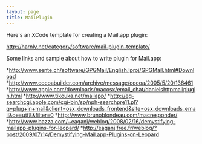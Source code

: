```yaml
---
layout: page
title: MailPlugin
---
```




Here's an XCode template for creating a Mail.app plugin:

http://harnly.net/category/software/mail-plugin-template/

Some links and sample about how to write plugin for Mail.app:

*http://www.sente.ch/software/GPGMail/English.lproj/GPGMail.html#Download
*http://www.cocoabuilder.com/archive/message/cocoa/2005/5/20/136461
*http://www.apple.com/downloads/macosx/email_chat/danielshttpmailplugin.html
*http://www.tikouka.net/mailapp/
*http://eg-searchcgi.apple.com/cgi-bin/sp/nph-searchpre11.pl?q=plug+in+mail&client=osx_downloads_frontend&site=osx_downloads_email&oe=utf8&filter=0
*http://www.brunoblondeau.com/macresponder/
*http://www.bazza.com/~eaganj/weblog/2008/02/16/demystifying-mailapp-plugins-for-leopard/
*http://eaganj.free.fr/weblog/?post/2009/07/14/Demystifying-Mail.app-Plugins-on-Leopard

